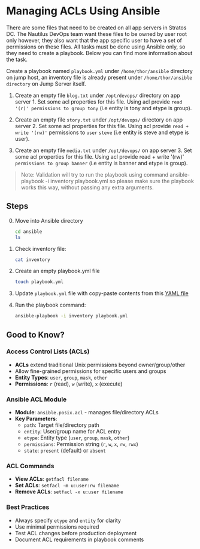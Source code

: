 # Managing ACLs Using Ansible

There are some files that need to be created on all app servers in Stratos DC. The Nautilus DevOps team want these files to be owned by user root only however, they also want that the app specific user to have a set of permissions on these files. All tasks must be done using Ansible only, so they need to create a playbook. Below you can find more information about the task.

Create a playbook named `playbook.yml` under `/home/thor/ansible` directory on jump host, an inventory file is already present under `/home/thor/ansible directory` on Jump Server itself.

1. Create an empty file `blog.txt` under `/opt/devops/` directory on app server 1. Set some acl properties for this file. Using acl provide `read '(r)' permissions to group tony` (i.e entity is tony and etype is group).

2. Create an empty file `story.txt` under `/opt/devops/` directory on app server 2. Set some acl properties for this file. Using acl provide `read + write '(rw)'` permissions to `user` `steve` (i.e entity is steve and etype is user).

3. Create an empty file `media.txt` under `/opt/devops/` on app server 3. Set some acl properties for this file. Using acl provide read + write '(rw)' `permissions to group banner` (i.e entity is banner and etype is group).

> Note: Validation will try to run the playbook using command ansible-playbook -i inventory playbook.yml so please make sure the playbook works this way, without passing any extra arguments.

## Steps

0. Move into Ansible directory

    ```sh
    cd ansible
    ls
    ```

1. Check inventory file:

    ```sh
    cat inventory
    ```

2. Create an empty playbook.yml file

    ```sh
    touch playbook.yml
    ```

3. Update `playbook.yml` file with copy-paste contents from this [YAML file](../files/ansible_playbook_acl_users_090.yml)

4. Run the playbook command:

    ```sh
    ansible-playbook -i inventory playbook.yml
    ```

## Good to Know?

### Access Control Lists (ACLs)

- **ACLs** extend traditional Unix permissions beyond owner/group/other
- Allow fine-grained permissions for specific users and groups
- **Entity Types**: `user`, `group`, `mask`, `other`
- **Permissions**: `r` (read), `w` (write), `x` (execute)

### Ansible ACL Module

- **Module**: `ansible.posix.acl` - manages file/directory ACLs
- **Key Parameters**:
  - `path`: Target file/directory path
  - `entity`: User/group name for ACL entry
  - `etype`: Entity type (`user`, `group`, `mask`, `other`)
  - `permissions`: Permission string (`r`, `w`, `x`, `rw`, `rwx`)
  - `state`: `present` (default) or `absent`

### ACL Commands

- **View ACLs**: `getfacl filename`
- **Set ACLs**: `setfacl -m u:user:rw filename`
- **Remove ACLs**: `setfacl -x u:user filename`

### Best Practices

- Always specify `etype` and `entity` for clarity
- Use minimal permissions required
- Test ACL changes before production deployment
- Document ACL requirements in playbook comments
